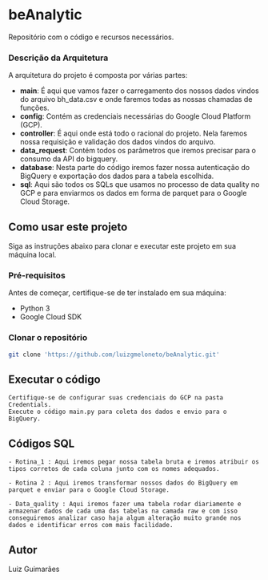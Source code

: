 # beAnalytic


Repositório com o código e recursos necessários.

### Descrição da Arquitetura

A arquitetura do projeto é composta por várias partes:

- **main**: É aqui que vamos fazer o carregamento dos nossos dados vindos do arquivo bh_data.csv e onde faremos todas as nossas chamadas de funções.
- **config**: Contém as credenciais necessárias do Google Cloud Platform (GCP).
- **controller**: É aqui onde está todo o racional do projeto. Nela faremos nossa requisição e validação dos dados vindos do arquivo.
- **data_request**: Contém todos os parâmetros que iremos precisar para o consumo da API do bigquery.
- **database**: Nesta parte do código iremos fazer nossa autenticação do BigQuery e exportação dos dados para a tabela escolhida.
- **sql**: Aqui são todos os SQLs que usamos no processo de data quality no GCP e para enviarmos os dados em forma de parquet para o Google Cloud Storage.

## Como usar este projeto

Siga as instruções abaixo para clonar e executar este projeto em sua máquina local.

### Pré-requisitos

Antes de começar, certifique-se de ter instalado em sua máquina:

- Python 3
- Google Cloud SDK

### Clonar o repositório

```bash
git clone 'https://github.com/luizgmeloneto/beAnalytic.git'  
```

## Executar o código

    Certifique-se de configurar suas credenciais do GCP na pasta Credentials.
    Execute o código main.py para coleta dos dados e envio para o BigQuery.

## Códigos SQL

    - Rotina_1 : Aqui iremos pegar nossa tabela bruta e iremos atribuir os tipos corretos de cada coluna junto com os nomes adequados.

    - Rotina 2 : Aqui iremos transformar nossos dados do BigQuery em parquet e enviar para o Google Cloud Storage.

    - Data_quality : Aqui iremos fazer uma tabela rodar diariamente e armazenar dados de cada uma das tabelas na camada raw e com isso conseguiremos analizar caso haja algum alteração muito grande nos dados e identificar erros com mais facilidade.


## Autor

Luiz Guimarães
